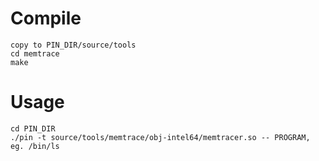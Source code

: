 # Compile
```
copy to PIN_DIR/source/tools
cd memtrace
make
```

# Usage
```
cd PIN_DIR
./pin -t source/tools/memtrace/obj-intel64/memtracer.so -- PROGRAM, eg. /bin/ls
```